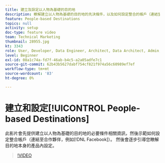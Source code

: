 ```yaml
---
title: 建立及設定以人物為基礎的目的地
description: 瞭解建立以人物為基礎的目的地的先決條件，以及如何設定整合的帳戶（連結至合作夥伴，例如Facebook）。 瞭解目的地本身的產品內設定。
feature: People-based Destinations
topics: null
activity: setup
doc-type: feature video
team: Technical Marketing
thumbnail: 28955.jpg
kt: 3343
role: User, Developer, Data Engineer, Architect, Data Architect, Admin, Leader
level: Beginner
exl-id: 08a1c74a-fd7f-46ab-b4c5-a2a05adfe7c1
source-git-commit: 62b43b5627dabf754cf821f974a56c60989ef7ef
workflow-type: tm+mt
source-wordcount: '83'
ht-degree: 0%

---
```


# 建立和設定[!UICONTROL People-based Destinations]

此影片會先提供建立以人物為基礎的目的地的必要條件相關資訊，然後示範如何設定整合帳戶（連結至合作夥伴，例如[!DNL Facebook]）。 然後會逐步引導您瞭解目的地本身的產品內設定。

>[!VIDEO](https://video.tv.adobe.com/v/28955/?quality=12)
